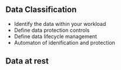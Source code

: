 ## Data Classification
* Identify the data within your workload
* Define data protection controls
* Define data lifecycle management
* Automaton of idenification and protection

## Data at rest 
